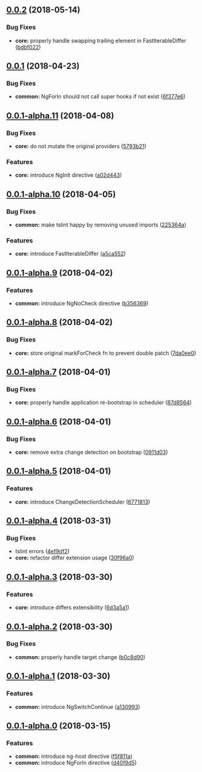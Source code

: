 <a name="0.0.2"></a>
## [0.0.2](https://github.com/trotyl/angular-contrib/compare/v0.0.1...v0.0.2) (2018-05-14)


### Bug Fixes

* **core:** properly handle swapping trailing element in FastIterableDiffer ([bdbf022](https://github.com/trotyl/angular-contrib/commit/bdbf022))



<a name="0.0.1"></a>
## [0.0.1](https://github.com/trotyl/angular-contrib/compare/v0.0.1-alpha.11...v0.0.1) (2018-04-23)


### Bug Fixes

* **common:** NgForIn should not call super hooks if not exist ([6f377e6](https://github.com/trotyl/angular-contrib/commit/6f377e6))



<a name="0.0.1-alpha.11"></a>
## [0.0.1-alpha.11](https://github.com/trotyl/angular-contrib/compare/v0.0.1-alpha.10...v0.0.1-alpha.11) (2018-04-08)


### Bug Fixes

* **core:** do not mutate the original providers ([5793b21](https://github.com/trotyl/angular-contrib/commit/5793b21))


### Features

* **core:** introduce NgInit directive ([a02d443](https://github.com/trotyl/angular-contrib/commit/a02d443))



<a name="0.0.1-alpha.10"></a>
## [0.0.1-alpha.10](https://github.com/trotyl/angular-contrib/compare/v0.0.1-alpha.9...v0.0.1-alpha.10) (2018-04-05)


### Bug Fixes

* **common:** make tslint happy by removing unused imports ([225364a](https://github.com/trotyl/angular-contrib/commit/225364a))


### Features

* **core:** introduce FastIterableDiffer ([a5ca552](https://github.com/trotyl/angular-contrib/commit/a5ca552))



<a name="0.0.1-alpha.9"></a>
## [0.0.1-alpha.9](https://github.com/trotyl/angular-contrib/compare/v0.0.1-alpha.8...v0.0.1-alpha.9) (2018-04-02)


### Features

* **common:** introduce NgNoCheck directive ([b356369](https://github.com/trotyl/angular-contrib/commit/b356369))



<a name="0.0.1-alpha.8"></a>
## [0.0.1-alpha.8](https://github.com/trotyl/angular-contrib/compare/v0.0.1-alpha.7...v0.0.1-alpha.8) (2018-04-02)


### Bug Fixes

* **core:** store original markForCheck fn to prevent double patch ([7da0ee0](https://github.com/trotyl/angular-contrib/commit/7da0ee0))



<a name="0.0.1-alpha.7"></a>
## [0.0.1-alpha.7](https://github.com/trotyl/angular-contrib/compare/v0.0.1-alpha.6...v0.0.1-alpha.7) (2018-04-01)


### Bug Fixes

* **core:** properly handle application re-bootstrap in scheduler ([87d8564](https://github.com/trotyl/angular-contrib/commit/87d8564))



<a name="0.0.1-alpha.6"></a>
## [0.0.1-alpha.6](https://github.com/trotyl/angular-contrib/compare/v0.0.1-alpha.5...v0.0.1-alpha.6) (2018-04-01)


### Bug Fixes

* **core:** remove extra change detection on bootstrap ([0911d03](https://github.com/trotyl/angular-contrib/commit/0911d03))



<a name="0.0.1-alpha.5"></a>
## [0.0.1-alpha.5](https://github.com/trotyl/angular-contrib/compare/v0.0.1-alpha.4...v0.0.1-alpha.5) (2018-04-01)


### Features

* **core:** introduce ChangeDetectionScheduler ([6771813](https://github.com/trotyl/angular-contrib/commit/6771813))



<a name="0.0.1-alpha.4"></a>
## [0.0.1-alpha.4](https://github.com/trotyl/angular-contrib/compare/v0.0.1-alpha.3...v0.0.1-alpha.4) (2018-03-31)


### Bug Fixes

* tslint errors ([4ef9df2](https://github.com/trotyl/angular-contrib/commit/4ef9df2))
* **core:** refactor differ extension usage ([30f96a0](https://github.com/trotyl/angular-contrib/commit/30f96a0))



<a name="0.0.1-alpha.3"></a>
## [0.0.1-alpha.3](https://github.com/trotyl/angular-contrib/compare/v0.0.1-alpha.2...v0.0.1-alpha.3) (2018-03-30)


### Features

* **core:** introduce differs extensibility ([6d3a5a1](https://github.com/trotyl/angular-contrib/commit/6d3a5a1))



<a name="0.0.1-alpha.2"></a>
## [0.0.1-alpha.2](https://github.com/trotyl/angular-contrib/compare/v0.0.1-alpha.1...v0.0.1-alpha.2) (2018-03-30)


### Bug Fixes

* **common:** properly handle target change ([b0c8d90](https://github.com/trotyl/angular-contrib/commit/b0c8d90))



<a name="0.0.1-alpha.1"></a>
## [0.0.1-alpha.1](https://github.com/trotyl/angular-contrib/compare/v0.0.1-alpha.0...v0.0.1-alpha.1) (2018-03-30)


### Features

* **common:** introduce NgSwitchContinue ([a130993](https://github.com/trotyl/angular-contrib/commit/a130993))



<a name="0.0.1-alpha.0"></a>
## [0.0.1-alpha.0](https://github.com/trotyl/angular-contrib/compare/d40f9d5...v0.0.1-alpha.0) (2018-03-15)


### Features

* **common:** introduce ng-host directive ([f5f811a](https://github.com/trotyl/angular-contrib/commit/f5f811a))
* **common:** introduce NgForIn directive ([d40f9d5](https://github.com/trotyl/angular-contrib/commit/d40f9d5))



